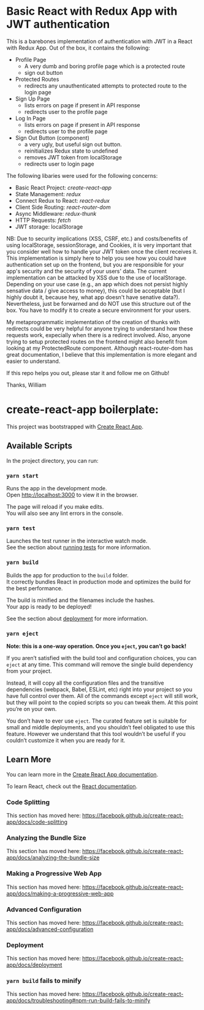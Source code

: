 # Basic React with Redux App with JWT authentication

This is a barebones implementation of authentication with JWT in a React with Redux App.
Out of the box, it contains the following:

- Profile Page
  * A very dumb and boring profile page which is a protected route
  * sign out button
- Protected Routes
  * redirects any unauthenticated attempts to protected route to the login page
- Sign Up Page
  * lists errors on page if present in API response
  * redirects user to the profile page
- Log In Page
  * lists errors on page if present in API response
  * redirects user to the profile page
- Sign Out Button (component)
  * a very ugly, but useful sign out button.
  * reinitializes Redux state to undefined
  * removes JWT token from localStorage
  * redirects user to login page

The following libaries were used for the following concerns:

- Basic React Project: _create-react-app_
- State Management: _redux_
- Connect Redux to React: _react-redux_
- Client Side Routing: _react-router-dom_
- Async Middleware: _redux-thunk_
- HTTP Requests: _fetch_
- JWT storage: localStorage

NB: Due to security implications (XSS, CSRF, etc.) and costs/benefits of using localStorage, sessionStorage, and Cookies, it is very important that you consider well how to handle your JWT token once the client receives it. This implementation is simply here to help you see how you could have authentication set up on the frontend, but you are responsible for your app's security and the security of your users' data. The current implementation can be attacked by XSS due to the use of localStorage. Depending on your use case (e.g., an app which does not persist highly sensative data / give access to money), this could be acceptable (but I highly doubt it, because hey, what app doesn't have senative data?). Nevertheless, just be forwarned and do NOT use this structure out of the box. You have to modify it to create a secure environment for your users.

My metaprogrammatic implementation of the creation of thunks with redirects could be very helpful for anyone trying to understand how these requests work, expecially when there is a redirect involved.
Also, anyone trying to setup protected routes on the frontend might also benefit from looking at my ProtectedRoute component. Although react-router-dom has great documentation, I believe that this implementation is more elegant and easier to understand.

If this repo helps you out, please star it and follow me on Github!

Thanks,
William

# create-react-app boilerplate:

This project was bootstrapped with [Create React App](https://github.com/facebook/create-react-app).

## Available Scripts

In the project directory, you can run:

### `yarn start`

Runs the app in the development mode.<br />
Open [http://localhost:3000](http://localhost:3000) to view it in the browser.

The page will reload if you make edits.<br />
You will also see any lint errors in the console.

### `yarn test`

Launches the test runner in the interactive watch mode.<br />
See the section about [running tests](https://facebook.github.io/create-react-app/docs/running-tests) for more information.

### `yarn build`

Builds the app for production to the `build` folder.<br />
It correctly bundles React in production mode and optimizes the build for the best performance.

The build is minified and the filenames include the hashes.<br />
Your app is ready to be deployed!

See the section about [deployment](https://facebook.github.io/create-react-app/docs/deployment) for more information.

### `yarn eject`

**Note: this is a one-way operation. Once you `eject`, you can’t go back!**

If you aren’t satisfied with the build tool and configuration choices, you can `eject` at any time. This command will remove the single build dependency from your project.

Instead, it will copy all the configuration files and the transitive dependencies (webpack, Babel, ESLint, etc) right into your project so you have full control over them. All of the commands except `eject` will still work, but they will point to the copied scripts so you can tweak them. At this point you’re on your own.

You don’t have to ever use `eject`. The curated feature set is suitable for small and middle deployments, and you shouldn’t feel obligated to use this feature. However we understand that this tool wouldn’t be useful if you couldn’t customize it when you are ready for it.

## Learn More

You can learn more in the [Create React App documentation](https://facebook.github.io/create-react-app/docs/getting-started).

To learn React, check out the [React documentation](https://reactjs.org/).

### Code Splitting

This section has moved here: https://facebook.github.io/create-react-app/docs/code-splitting

### Analyzing the Bundle Size

This section has moved here: https://facebook.github.io/create-react-app/docs/analyzing-the-bundle-size

### Making a Progressive Web App

This section has moved here: https://facebook.github.io/create-react-app/docs/making-a-progressive-web-app

### Advanced Configuration

This section has moved here: https://facebook.github.io/create-react-app/docs/advanced-configuration

### Deployment

This section has moved here: https://facebook.github.io/create-react-app/docs/deployment

### `yarn build` fails to minify

This section has moved here: https://facebook.github.io/create-react-app/docs/troubleshooting#npm-run-build-fails-to-minify

